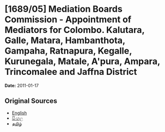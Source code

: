 # [1689/05] Mediation Boards Commission - Appointment of Mediators for Colombo. Kalutara, Galle, Matara, Hambanthota, Gampaha, Ratnapura, Kegalle, Kurunegala, Matale, A'pura, Ampara, Trincomalee and Jaffna District

**Date:** 2011-01-17

## Original Sources

- [English](https://documents.gov.lk/view/extra-gazettes/2011/1/1689-05_E.pdf)
- [සිංහල](https://documents.gov.lk/view/extra-gazettes/2011/1/1689-05_S.pdf)
- [தமிழ்](https://documents.gov.lk/view/extra-gazettes/2011/1/1689-05_T.pdf)
